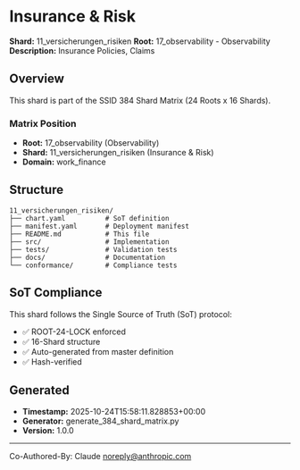 # Insurance & Risk

**Shard:** 11_versicherungen_risiken
**Root:** 17_observability - Observability
**Description:** Insurance Policies, Claims

## Overview

This shard is part of the SSID 384 Shard Matrix (24 Roots x 16 Shards).

### Matrix Position
- **Root:** 17_observability (Observability)
- **Shard:** 11_versicherungen_risiken (Insurance & Risk)
- **Domain:** work_finance

## Structure

```
11_versicherungen_risiken/
├── chart.yaml          # SoT definition
├── manifest.yaml       # Deployment manifest
├── README.md           # This file
├── src/                # Implementation
├── tests/              # Validation tests
├── docs/               # Documentation
└── conformance/        # Compliance tests
```

## SoT Compliance

This shard follows the Single Source of Truth (SoT) protocol:
- ✅ ROOT-24-LOCK enforced
- ✅ 16-Shard structure
- ✅ Auto-generated from master definition
- ✅ Hash-verified

## Generated

- **Timestamp:** 2025-10-24T15:58:11.828853+00:00
- **Generator:** generate_384_shard_matrix.py
- **Version:** 1.0.0

---

Co-Authored-By: Claude <noreply@anthropic.com>
